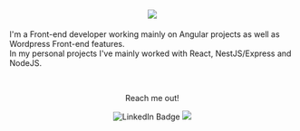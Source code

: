 
<h1 align="center">
  <a href="https://git.io/typing-svg">
    <img src="https://readme-typing-svg.herokuapp.com?font=Railway&size=30&color=00F73A&center=true&vCenter=true&width=600&lines=Hello+there!;This+is+Blagovest+Georgiev!;&center=true&size=25" />
  </a>
</h1>
<p>I'm a Front-end developer working mainly on Angular projects as well as Wordpress Front-end features.<br/>
In my personal projects I've mainly worked with React, NestJS/Express and NodeJS.</p>
<br/>
<div align="center">
 <p>Reach me out!</p>
</div>
<div align="center">
 <a href="https://www.linkedin.com/in/blagovest-georgiev-228b43122/" target="_blank" style="text-decoration: none !important;"><img src="https://img.shields.io/badge/LinkedIn-blue?style=for-the-badge&logo=linkedin&logoColor=white" alt="LinkedIn Badge"/></a> <a href="mailto:bgeorgieff87@gmail.com" target="_blank" style="text-decoration: none !important;"><img src="https://img.shields.io/badge/-Gmail-%23333?style=for-the-badge&logo=gmail&logoColor=white" /></a>
</div>

